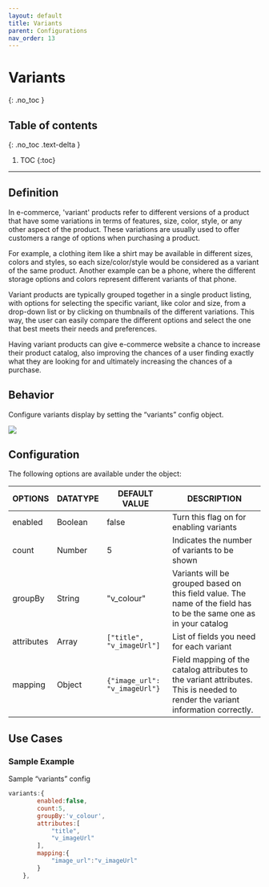```yaml
---
layout: default
title: Variants
parent: Configurations
nav_order: 13
---
```


# Variants
{: .no_toc }

## Table of contents
{: .no_toc .text-delta }

1. TOC
{:toc}

---

## Definition
In e-commerce, 'variant' products refer to different versions of a product that have some variations in terms of features, size, color, style, or any other aspect of the product. These variations are usually used to offer customers a range of options when purchasing a product.

For example, a clothing item like a shirt may be available in different sizes, colors and styles, so each size/color/style would be considered as a variant of the same product. Another example can be a phone, where the different storage options and colors represent different variants of that phone.

Variant products are typically grouped together in a single product listing, with options for selecting the specific variant, like color and size, from a drop-down list or by clicking on thumbnails of the different variations. This way, the user can easily compare the different options and select the one that best meets their needs and preferences.

Having variant products can give e-commerce website a chance to increase their product catalog, also improving the chances of a user finding exactly what they are looking for and ultimately increasing the chances of a purchase.

## Behavior

Configure variants display by setting the “variants” config object.

[![](https://unbxd.com/docs/wp-content/uploads/2020/05/variants-SDK.png)](https://unbxd.com/docs/wp-content/uploads/2020/05/variants-SDK.png)

## Configuration

The following options are available under the object:

| OPTIONS | DATATYPE | DEFAULT VALUE | DESCRIPTION |
|----------|----------|----------|----------|
| enabled                   	| Boolean  	| false | Turn this flag on for enabling variants |
| count                     	| Number   	| 5 | Indicates the number of variants to be shown |
| groupBy                   	| String   	| "v_colour" | Variants will be grouped based on this field value. The name of the field has to be the same one as in your catalog |
| attributes                	| Array    	| `["title", "v_imageUrl"]` | List of fields you need for each variant |
| mapping                   	| Object   	| `{"image_url": "v_imageUrl"}` | Field mapping of the catalog attributes to the variant attributes. This is needed to render the variant information correctly. |


## Use Cases

### Sample Example 

Sample “variants” config

```js
variants:{
        enabled:false,
        count:5,
        groupBy:'v_colour',
        attributes:[
            "title",
            "v_imageUrl"
        ],
        mapping:{
            "image_url":"v_imageUrl"
        }
    },
```